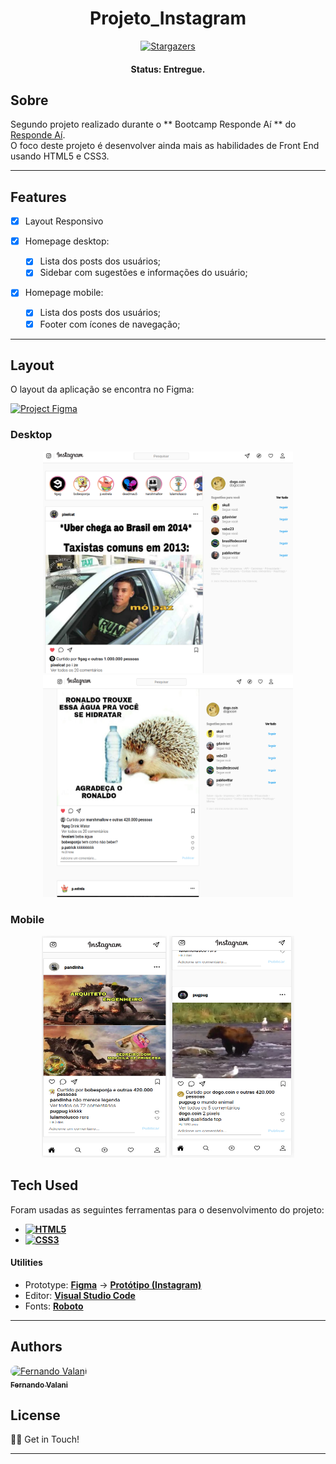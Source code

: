 <h1 align="center">
    Projeto_Instagram
</h1>

<p align="center"> <a href="https://github.com/">
    <img alt="Stargazers" src="https://img.shields.io/github/stars/fevalani/Projeto_Instagram?style=for-the-badge">
  </a>
</p>

<h4 align="center"> 
	 Status: Entregue.
</h4>

## Sobre

Segundo projeto realizado durante o ** Bootcamp Responde Aí ** do [Responde Aí](https://page.respondeai.com.br/bootcamp). <br>
O foco deste projeto é desenvolver ainda mais as habilidades de Front End usando HTML5 e CSS3.

---

## Features

- [x] Layout Responsivo

- [x] Homepage desktop:

  - [x] Lista dos posts dos usuários;
  - [x] Sidebar com sugestões e informações do usuário;

- [x] Homepage mobile:

  - [x] Lista dos posts dos usuários;
  - [x] Footer com ícones de navegação;

---

## Layout

O layout da aplicação se encontra no Figma:

<a href="https://www.figma.com/file/rrweaBwWqOc9pAzk288mKB/Projeto-Instagram?node-id=0%3A1">
  <img alt="Project Figma" src="https://img.shields.io/badge/%20Layout%20-Figma-%2304D361?style=for-the-badge&logo=appveyor">
</a>

### Desktop

<p align="center">
  <img alt="Desktop Homepage" title="#Homepage" src="imagens/readme.png" width="400px" height="355px">
  <img alt="Desktop Homepage" title="#Homepage" src="imagens/readme2.png" width="400px" height="355px">
</p>

### Mobile

<p align="center">
  <img alt="Mobile Homepage" title="#Homepage" src="imagens/readme3.png" width="200px" height="355px">
  <img alt="Mobile Homepage" title="#Homepage" src="imagens/readme4.png" width="200px" height="355px">
</p>

## Tech Used

Foram usadas as seguintes ferramentas para o desenvolvimento do projeto:

- **[![HTML5](https://img.shields.io/badge/HTML5-E34F26?style=for-the-badge&logo=html5&logoColor=white)](https://html5.org/)**
- **[![CSS3](https://img.shields.io/badge/CSS3-1572B6?style=for-the-badge&logo=css3&logoColor=white)](https://www.w3.org/Style/CSS/Overview.en.html)**

#### **Utilities**

- Prototype: **[Figma](https://www.figma.com/)** → **[Protótipo (Instagram)](https://www.figma.com/file/rrweaBwWqOc9pAzk288mKB/Projeto-Instagram?node-id=0%3A1)**
- Editor: **[Visual Studio Code](https://code.visualstudio.com/)**
- Fonts: **[Roboto](https://fonts.google.com/specimen/Roboto)**

---

## Authors

<p>
<a style="border-radius: 50px;" width="100px;" href="https://github.com/fevalani">
 <img style="border-radius: 50px;" src="https://avatars.githubusercontent.com/u/81244714?v=4" width="100px;" alt="Fernando Valani"/>
 <br />
 <sub><b>Fernando Valani</b></sub></a>
 <br />

## </p>

## License

👋🏽 Get in Touch!

---
